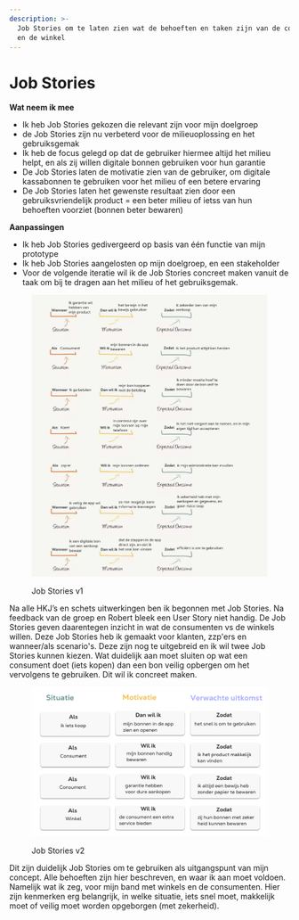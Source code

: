 ```yaml
---
description: >-
  Job Stories om te laten zien wat de behoeften en taken zijn van de consument
  en de winkel
---
```


# Job Stories

**Wat neem ik mee**

* Ik heb Job Stories gekozen die relevant zijn voor mijn doelgroep
* de Job Stories zijn nu verbeterd voor de milieuoplossing en het gebruiksgemak
* Ik heb de focus gelegd op dat de gebruiker hiermee altijd het milieu helpt, en als zij willen digitale bonnen gebruiken voor hun garantie
* De Job Stories laten de motivatie zien van de gebruiker, om digitale kassabonnen te gebruiken voor het milieu of een betere ervaring
* De Job Stories laten het gewenste resultaat zien door een gebruiksvriendelijk product = een beter milieu of ietss van hun behoeften voorziet (bonnen beter bewaren)

**Aanpassingen**

* Ik heb Job Stories gedivergeerd op basis van één functie van mijn prototype
* Ik heb Job Stories aangelosten op mijn doelgroep, en een stakeholder
* Voor de volgende iteratie wil ik de Job Stories concreet maken vanuit de taak om bij te dragen aan het milieu of het gebruiksgemak.

<figure><img src="../.gitbook/assets/14 (1).png" alt=""><figcaption><p>Job Stories v1</p></figcaption></figure>

Na alle HKJ’s en schets uitwerkingen ben ik begonnen met Job Stories. Na feedback van de groep en Robert bleek een User Story niet handig. De Job Stories geven daarentegen inzicht in wat de consumenten vs de winkels willen. Deze Job Stories heb ik gemaakt voor klanten, zzp'ers en wanneer/als scenario's. Deze zijn nog te uitgebreid en ik wil twee Job Stories kunnen kiezen. Wat duidelijk aan moet sluiten op wat een consument doet (iets kopen) dan een bon veilig opbergen om het vervolgens te gebruiken. Dit wil ik concreet maken.&#x20;

<figure><img src="../.gitbook/assets/15.png" alt=""><figcaption><p>Job Stories v2</p></figcaption></figure>

Dit zijn duidelijk Job Stories om te gebruiken als uitgangspunt van mijn concept. Alle behoeften zijn hier beschreven, en waar ik aan moet voldoen. Namelijk wat ik zeg, voor mijn band met winkels en de consumenten. Hier zijn kenmerken erg belangrijk, in welke situatie, iets snel moet, makkelijk moet of veilig moet worden opgeborgen (met zekerheid).&#x20;
